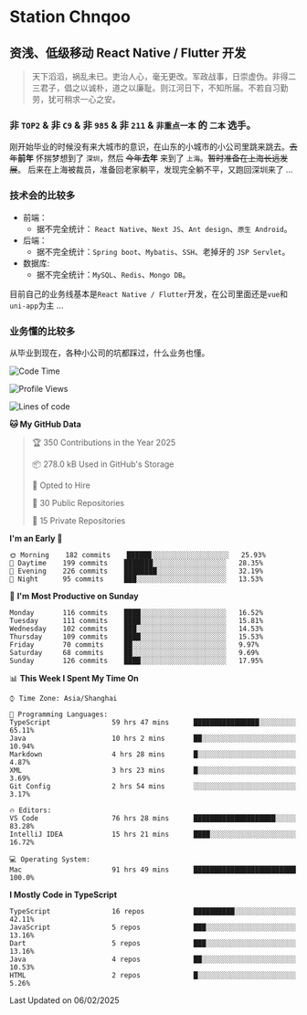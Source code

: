 # Station Chnqoo

## 资浅、低级移动 React Native / Flutter 开发

> 天下滔滔，祸乱未已。吏治人心，毫无更改。军政战事，日崇虚伪。非得二三君子，倡之以诚朴，道之以廉耻。则江河日下，不知所届。不若自习勤劳，犹可稍求一心之安。

### 非 `TOP2` & 非 `C9` & 非 `985` & 非 `211` & `非重点一本` 的 `二本` 选手。

刚开始毕业的时候没有来大城市的意识，在山东的小城市的小公司里跳来跳去。~~去年~~**前年** 怀揣梦想到了 `深圳`，然后 ~~今年~~**去年** 来到了 `上海`。~~暂时准备在上海长远发展~~。
后来在上海被裁员，准备回老家躺平，发现完全躺不平，又跑回深圳来了 ...

### 技术会的比较多

- 前端：
  - 据不完全统计： `React Native`、`Next JS`、`Ant design`、`原生 Android`。
- 后端：
  - 据不完全统计：`Spring boot`、`Mybatis`、`SSH`、老掉牙的 `JSP Servlet`。
- 数据库:
  - 据不完全统计：`MySQL`、`Redis`、`Mongo DB`。

目前自己的业务线基本是`React Native / Flutter`开发，在公司里面还是`vue`和`uni-app`为主 ...

### 业务懂的比较多

从毕业到现在，各种小公司的坑都踩过，什么业务也懂。

<!--START_SECTION:waka-->
![Code Time](http://img.shields.io/badge/Code%20Time-7%2C468%20hrs%2045%20mins-blue)

![Profile Views](http://img.shields.io/badge/Profile%20Views-0-blue)

![Lines of code](https://img.shields.io/badge/From%20Hello%20World%20I%27ve%20Written-433%20Thousand%20lines%20of%20code-blue)

**🐱 My GitHub Data** 

> 🏆 350 Contributions in the Year 2025
 > 
> 📦 278.0 kB Used in GitHub's Storage 
 > 
> 💼 Opted to Hire
 > 
> 📜 30 Public Repositories 
 > 
> 🔑 15 Private Repositories  
 > 
**I'm an Early 🐤** 

```text
🌞 Morning    182 commits    ██████░░░░░░░░░░░░░░░░░░░   25.93% 
🌆 Daytime    199 commits    ███████░░░░░░░░░░░░░░░░░░   28.35% 
🌃 Evening    226 commits    ████████░░░░░░░░░░░░░░░░░   32.19% 
🌙 Night      95 commits     ███░░░░░░░░░░░░░░░░░░░░░░   13.53%

```
📅 **I'm Most Productive on Sunday** 

```text
Monday       116 commits    ████░░░░░░░░░░░░░░░░░░░░░   16.52% 
Tuesday      111 commits    ████░░░░░░░░░░░░░░░░░░░░░   15.81% 
Wednesday    102 commits    ███░░░░░░░░░░░░░░░░░░░░░░   14.53% 
Thursday     109 commits    ████░░░░░░░░░░░░░░░░░░░░░   15.53% 
Friday       70 commits     ██░░░░░░░░░░░░░░░░░░░░░░░   9.97% 
Saturday     68 commits     ██░░░░░░░░░░░░░░░░░░░░░░░   9.69% 
Sunday       126 commits    ████░░░░░░░░░░░░░░░░░░░░░   17.95%

```


📊 **This Week I Spent My Time On** 

```text
⌚︎ Time Zone: Asia/Shanghai

💬 Programming Languages: 
TypeScript               59 hrs 47 mins      ████████████████░░░░░░░░░   65.11% 
Java                     10 hrs 2 mins       ██░░░░░░░░░░░░░░░░░░░░░░░   10.94% 
Markdown                 4 hrs 28 mins       █░░░░░░░░░░░░░░░░░░░░░░░░   4.87% 
XML                      3 hrs 23 mins       █░░░░░░░░░░░░░░░░░░░░░░░░   3.69% 
Git Config               2 hrs 54 mins       ░░░░░░░░░░░░░░░░░░░░░░░░░   3.17%

🔥 Editors: 
VS Code                  76 hrs 28 mins      ████████████████████░░░░░   83.28% 
IntelliJ IDEA            15 hrs 21 mins      ████░░░░░░░░░░░░░░░░░░░░░   16.72%

💻 Operating System: 
Mac                      91 hrs 49 mins      █████████████████████████   100.0%

```

**I Mostly Code in TypeScript** 

```text
TypeScript               16 repos            ██████████░░░░░░░░░░░░░░░   42.11% 
JavaScript               5 repos             ███░░░░░░░░░░░░░░░░░░░░░░   13.16% 
Dart                     5 repos             ███░░░░░░░░░░░░░░░░░░░░░░   13.16% 
Java                     4 repos             ██░░░░░░░░░░░░░░░░░░░░░░░   10.53% 
HTML                     2 repos             █░░░░░░░░░░░░░░░░░░░░░░░░   5.26%

```



 Last Updated on 06/02/2025
<!--END_SECTION:waka-->

<!---
ChenqiaoStation/ChenqiaoStation is a ✨ special ✨ repository because its `README.md` (this file) appears on your GitHub profile.
You can click the Preview link to take a look at your changes.
--->
